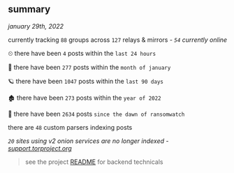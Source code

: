 
## summary
_january 29th, 2022_

currently tracking `88` groups across `127` relays & mirrors - _`54` currently online_

⏲ there have been `4` posts within the `last 24 hours`

🦈 there have been `277` posts within the `month of january`

🪐 there have been `1047` posts within the `last 90 days`

🏚 there have been `273` posts within the `year of 2022`

🦕 there have been `2634` posts `since the dawn of ransomwatch`

there are `48` custom parsers indexing posts

_`20` sites using v2 onion services are no longer indexed - [support.torproject.org](https://support.torproject.org/onionservices/v2-deprecation/)_

> see the project [README](https://github.com/thetanz/ransomwatch#ransomwatch--) for backend technicals
